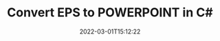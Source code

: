 ---
############################# Static ############################
layout: "auto-gen-conversion"
date: 2022-03-01T15:12:22
draft: false
otherformats: bmp dcm emf emz gif ico jp2 jpeg jpg png pps ppsx ppt pptx psb psd svg svgz tga tif tiff webp wmf wmz
breadcrumb: EPS to POWERPOINT in C#

############################# Head ############################
head_title: "EPS to POWERPOINT Converter in C#"
head_description: "Convert EPS to POWERPOINT in .NET using a few lines of code. Use the GroupDocs Document Conversion API to convert over 160 file formats."

############################# Header ############################
title: "Convert EPS to POWERPOINT in C#"
description: "EPS to POWERPOINT conversion with a few lines of .NET code"
bg_image: "https://cms.admin.containerize.com/templates/aspose/App_Themes/V3/images/bg/header1.png"
bg_overlay: false
button:
    enable: true

############################# SubMenu ############################
submenu:
    enable: true

    left:
        img_alt: "GroupDocs.Conversion for .NET"
        image: "https://cms.admin.containerize.com/templates/groupdocs/images/product-logos/90x90-noborder/groupdocs-conversion-net.png"
        product: "GroupDocs.Conversion"
        platform: ".NET"



############################# About ############################
about:
    enable: true
    title: "About GroupDocs.Conversion for .NET API"
    content: |
        [GroupDocs.Conversion for .NET](https://products.groupdocs.com/conversion/net/) can be used to convert Microsoft Word, Excel, PowerPoint, PDF, Visio and other formats. GroupDocs.Conversion is a standalone API that is suitable for back-end and internal systems where high performance is required. It does not depend on any software such as Microsoft or Open Office.
    

overview:
    enable: true
    content: |
        Convert your EPS files to POWERPOINT in .NET easily. You can use just a couple of C# code lines in any platform of your choice like - Windows, Linux, macOS.
        You can try EPS to POWERPOINT conversion for free and evaluate conversion results quality.  Along with simple file conversion scenarios you can try more advanced options for loading source EPS file and for saving output POWERPOINT result. 
        
        For example, for the source EPS file you may use the following load options:

        * auto-detect file format;
        * specify password for protected files (if file format supports it);
        * replace missing fonts to preserve document appearance.
        
        There are also advanced convert options for the POWERPOINT file:

        * convert specific document page or page range;
        * add a watermark to the converted POWERPOINT file and many more.

        Once conversion is completed you can save your POWERPOINT file to the local file path or any third-party storage like FTP, Amazon S3, Google Drive, Dropbox etc. Please note - to convert EPS to POWERPOINT there is no need for any additional software installed - like MS Office, Open Office, Adobe Acrobat Reader etc.


############################# Steps ############################
steps:
    enable: true
    title_left: "Steps to convert EPS to POWERPOINT in C#"
    content_left: |
        [GroupDocs.Conversion for .NET](https://products.groupdocs.com/conversion/net/) makes it easy for developers to convert a EPS file to POWERPOINT with a few lines of code.
        
        * Create an instance of the Converter class and provide the file EPS with the full path
        * Create and set ConvertOptions for POWERPOINT type.
        * Call the Converter.Convert method and pass the full path and format (POWERPOINT) as a parameter

    title_right: "System Requirements"
    content_right: |
        Basic conversion with GroupDocs.Conversion for .NET can be done in just a few simple steps. Our APIs are supported on all major platforms and operating systems. Before executing the code below, make sure you have the following prerequisites installed on your system.

        * Operating systems: Microsoft Windows, Linux, MacOS
        * Development environments: Microsoft Visual Studio, Xamarin, MonoDevelop
        * Frameworks: .NET Framework, .NET Standard, .NET Core, Mono
        * Get the latest GroupDocs.Conversion for .NET from [Nuget](https://www.nuget.org/packages/groupdocs.conversion)
         
    code: |
        ```csharp    
        // Load EPS file
        var converter = new GroupDocs.Conversion.Converter("input.eps");
        // Set conversion parameters for POWERPOINT format
        var convertOptions = converter.GetPossibleConversions()["powerpoint"].ConvertOptions;
        // Convert to POWERPOINT format
        converter.Convert("output.powerpoint", convertOptions);
        ```

demos:
    enable: true
    title: "EPS to POWERPOINT Live Demo"
    content: |
       Convert EPS to POWERPOINT now by visiting the [GroupDocs.Conversion App](https://products.groupdocs.app/conversion/family) website. Online demo has the following advantages
          

more_formats:
    enable: true
    title: "Other supported EPS conversions in C#"
    content: "You can also convert EPS to many other file formats. Please see the list below."
       
       
back_to_top:
    enable: true
---